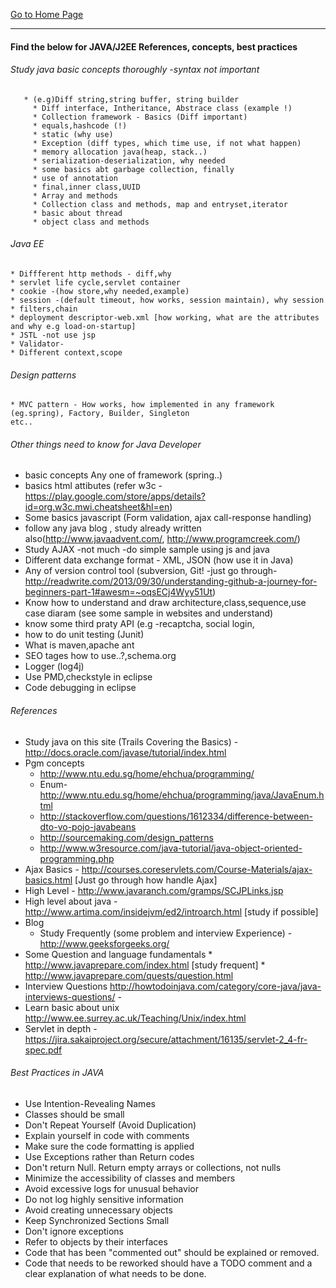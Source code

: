 [Go to Home Page](/)
***

#### Find the below for JAVA/J2EE References, concepts, best practices

###### Study java basic concepts thoroughly -syntax not important
	   * (e.g)Diff string,string buffer, string builder
		 * Diff interface, Intheritance, Abstrace class (example !)
		 * Collection framework - Basics (Diff important)
		 * equals,hashcode (!)
		 * static (why use)
		 * Exception (diff types, which time use, if not what happen)
		 * memory allocation java(heap, stack..)
		 * serialization-deserialization, why needed
		 * some basics abt garbage collection, finally
		 * use of annotation
		 * final,inner class,UUID
		 * Array and methods
		 * Collection class and methods, map and entryset,iterator
		 * basic about thread
		 * object class and methods

###### Java EE
	* Diffferent http methods - diff,why
	* servlet life cycle,servlet container
	* cookie -(how store,why needed,example)
	* session -(default timeout, how works, session maintain), why session
	* filters,chain
	* deployment descriptor-web.xml [how working, what are the attributes and why e.g load-on-startup]
	* JSTL -not use jsp
	* Validator-
	* Different context,scope

######  Design patterns
  	* MVC pattern - How works, how implemented in any framework (eg.spring), Factory, Builder, Singleton
  	etc..

###### Other things need to know for Java Developer
* basic concepts Any one of framework (spring..)
* basics html attibutes (refer w3c - https://play.google.com/store/apps/details?id=org.w3c.mwi.cheatsheet&hl=en)
* Some basics javascript (Form validation, ajax call-response handling)
* follow any java blog , study already written also(http://www.javaadvent.com/, http://www.programcreek.com/)
* Study AJAX -not much -do simple sample using js and java
* Different data exchange format - XML, JSON (how use it in Java)
* Any of version control tool (subversion, Git! -just go through-http://readwrite.com/2013/09/30/understanding-github-a-journey-for-beginners-part-1#awesm=~oqsECj4Wyy51Ut)
* Know how to understand and draw architecture,class,sequence,use case diaram (see some sample in websites and understand)
* know some third praty API (e.g -recaptcha, social login,
* how to do unit testing (Junit)
* What is maven,apache ant
* SEO tages how to use..?,schema.org
* Logger (log4j)
* Use PMD,checkstyle in eclipse
* Code debugging in eclipse

###### References

* Study java on this site (Trails Covering the Basics) - http://docs.oracle.com/javase/tutorial/index.html
* Pgm concepts
    * http://www.ntu.edu.sg/home/ehchua/programming/
    * Enum- http://www.ntu.edu.sg/home/ehchua/programming/java/JavaEnum.html
    * http://stackoverflow.com/questions/1612334/difference-between-dto-vo-pojo-javabeans
    * http://sourcemaking.com/design_patterns
    * http://www.w3resource.com/java-tutorial/java-object-oriented-programming.php
* Ajax Basics - http://courses.coreservlets.com/Course-Materials/ajax-basics.html [Just go through how handle Ajax]
* High Level - http://www.javaranch.com/gramps/SCJPLinks.jsp
* High level about java -    http://www.artima.com/insidejvm/ed2/introarch.html [study if possible]
* Blog
    * Study Frequently  (some problem and interview Experience) - http://www.geeksforgeeks.org/
* Some Question and language fundamentals
	   * http://www.javaprepare.com/index.html [study frequent]
	   * http://www.javaprepare.com/quests/question.html
* Interview Questions http://howtodoinjava.com/category/core-java/java-interviews-questions/ -
* Learn basic about unix http://www.ee.surrey.ac.uk/Teaching/Unix/index.html
* Servlet in depth - https://jira.sakaiproject.org/secure/attachment/16135/servlet-2_4-fr-spec.pdf

###### Best Practices in JAVA
* Use Intention-Revealing Names
* Classes should be small
* Don't Repeat Yourself (Avoid Duplication)
* Explain yourself in code with comments
* Make sure the code formatting is applied
* Use Exceptions rather than Return codes
* Don't return Null. Return empty arrays or collections, not nulls
* Minimize the accessibility of classes and members
* Avoid excessive logs for unusual behavior
* Do not log highly sensitive information
* Avoid creating unnecessary objects
* Keep Synchronized Sections Small
* Don't ignore exceptions
* Refer to objects by their interfaces
* Code that has been "commented out" should be explained or removed.
* Code that needs to be reworked should have a TODO comment and a clear explanation of what needs to be done.
